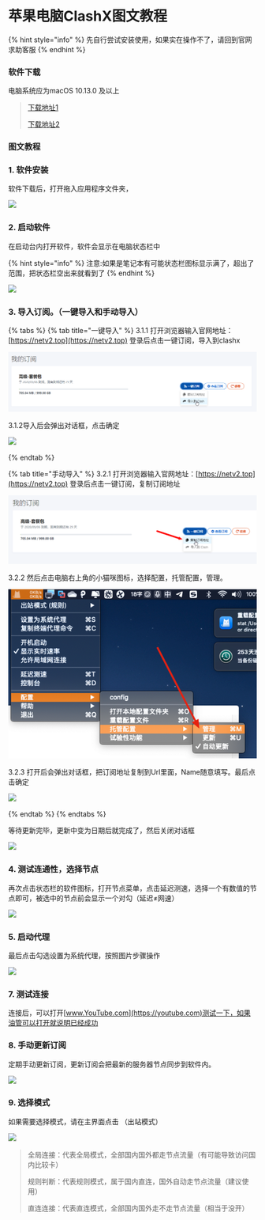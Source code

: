 # 苹果电脑ClashX图文教程

{% hint style="info" %}
先自行尝试安装使用，如果实在操作不了，请回到官网求助客服
{% endhint %}

### 软件下载

电脑系统应为macOS 10.13.0 及以上

> [下载地址1](https://cloud.abcabc.cyou/alibaba/Cross%20Firewalls/CLASH/ClashX%20\(pro\).dmg)
>
> [下载地址2](https://airnet.lanzoui.com/irt92q8ke8b)

### 图文教程

### 1. 软件安装

软件下载后，打开拖入应用程序文件夹，

![](../.gitbook/assets/xnip2021-02-28\_16-59-11.png)

### 2. 启动软件

在启动台内打开软件，软件会显示在电脑状态栏中

{% hint style="info" %}
注意:如果是笔记本有可能状态栏图标显示满了，超出了范围，把状态栏空出来就看到了
{% endhint %}

![](<../.gitbook/assets/xnip2021-02-28\_17-04-05 (1).png>)

### 3. 导入订阅。（一键导入和手动导入）

{% tabs %}
{% tab title="一键导入" %}
3.1.1 打开浏览器输入官网地址：[https://netv2.top](https://netv2.top) 登录后点击一键订阅，导入到clashx

![](../.gitbook/assets/aiiu8p.png)

3.1.2导入后会弹出对话框，点击确定

![](../.gitbook/assets/xnip2021-02-28\_17-14-36.png)




{% endtab %}

{% tab title="手动导入" %}
3.2.1 打开浏览器输入官网地址：[https://netv2.top](https://netv2.top) 登录后点击一键订阅，复制订阅地址

![](../.gitbook/assets/image-1-dd.png)

3.2.2 然后点击电脑右上角的小猫咪图标，选择配置，托管配置，管理。

![](../.gitbook/assets/image.png)



3.2.3 打开后会弹出对话框，把订阅地址复制到Url里面，Name随意填写。最后点击确定

![](../.gitbook/assets/xnip2021-02-28\_17-14-36.png)


{% endtab %}
{% endtabs %}

等待更新完毕，更新中变为日期后就完成了，然后关闭对话框

![](../.gitbook/assets/xnip2021-02-28\_17-17-21.png)

### 4. 测试连通性，选择节点

再次点击状态栏的软件图标，打开节点菜单，点击延迟测速，选择一个有数值的节点即可，被选中的节点前会显示一个对勾（延迟≠网速）

![](../.gitbook/assets/xnip2021-02-28\_17-22-48.png)

### 5. 启动代理

最后点击勾选设置为系统代理，按照图片步骤操作

![](../.gitbook/assets/xnip2021-02-28\_17-24-55.png)

### 7. 测试连接

连接后，可以打开[www.YouTube.com](https://youtube.com)测试一下，如果油管可以打开就说明已经成功

### 8. 手动更新订阅

定期手动更新订阅，更新订阅会把最新的服务器节点同步到软件内。

![](../.gitbook/assets/xnip2021-02-28\_17-27-31.png)

### 9. 选择模式

如果需要选择模式，请在主界面点击 （出站模式）

![](../.gitbook/assets/xnip2021-02-28\_17-30-13.png)

> 全局连接：代表全局模式，全部国内国外都走节点流量（有可能导致访问国内比较卡）
>
> 规则判断：代表规则模式，属于国内直连，国外自动走节点流量（建议使用）
>
> 直连连接：代表直连模式，全部国内国外走不走节点流量（相当于没开）
